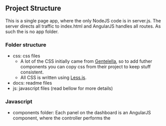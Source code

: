 ## Project Structure

This is a single page app, where the only NodeJS code is in server.js.
The server directs all traffic to index.html and AngularJS handles all routes.
As such the is no app folder.

### Folder structure
* css: css files
    - A lot of the CSS initially came from [Gentelella](https://colorlib.com/polygon/gentelella/index.html), so to add futher components you can copy css from their project to keep stuff consistent.
    - All CSS is written using [Less.js](http://lesscss.org/).
* docs: readme files
* js: javascript files (read bellow for more details)

### Javascript
* components folder: Each panel on the dashboard is an AngularJS component, where the controller performs the 

